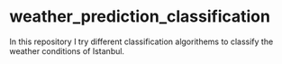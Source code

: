 # weather_prediction_classification
In this repository I try different classification algorithems to classify the weather conditions of Istanbul. 
